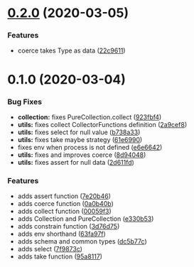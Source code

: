 # [0.2.0](https://github.com/rafamel/ensurism/compare/v0.1.0...v0.2.0) (2020-03-05)


### Features

* coerce takes Type as data ([22c9611](https://github.com/rafamel/ensurism/commit/22c9611ae988a06fe42107ee0b660639a73ebe87))



# 0.1.0 (2020-03-04)


### Bug Fixes

* **collection:** fixes PureCollection.collect ([923fbf4](https://github.com/rafamel/ensurism/commit/923fbf4b296296643f0b1a4903253e0622ff3aac))
* **utils:** fixes collect CollectorFunctions definition ([2a9cef8](https://github.com/rafamel/ensurism/commit/2a9cef8b4ab3008e238aab24c29bfe32e825e010))
* **utils:** fixes select for null value ([b738a33](https://github.com/rafamel/ensurism/commit/b738a330c13f0962cc24ef6145cad1e75ec7d8d2))
* **utils:** fixes take maybe strategy ([61e6990](https://github.com/rafamel/ensurism/commit/61e6990ca54dfeb231ac4f4b36b9540f6647627c))
* fixes env when process is not defined ([e6e6642](https://github.com/rafamel/ensurism/commit/e6e6642473368937fcf732cbfb324b6c771b8604))
* **utils:** fixes and improves coerce ([8d94048](https://github.com/rafamel/ensurism/commit/8d9404878fb84ccd17a3ec5e3ba2b6eb503b4a8b))
* **utils:** fixes assert for null data ([2d611fd](https://github.com/rafamel/ensurism/commit/2d611fd6518f35411b8917a79107f08bc072974f))


### Features

* adds assert function ([7e20b46](https://github.com/rafamel/ensurism/commit/7e20b4695681873f5a9aa8f1051f199fa76c98ff))
* adds coerce function ([0a0b40b](https://github.com/rafamel/ensurism/commit/0a0b40bbd6c503ed614f873169c272e5303c5425))
* adds collect function ([00059f3](https://github.com/rafamel/ensurism/commit/00059f30237f4d4b1dedf3745d0f0605281fd0ba))
* adds Collection and PureCollection ([e330b53](https://github.com/rafamel/ensurism/commit/e330b534c73699545d734a0cf961c9386170d626))
* adds constrain function ([3d76d75](https://github.com/rafamel/ensurism/commit/3d76d75c6174b81ead64efab0a5474678868c25b))
* adds env shorthand ([63fa97f](https://github.com/rafamel/ensurism/commit/63fa97fb032c8228367096cd15692705d3fbe72d))
* adds schema and common types ([dc5b77c](https://github.com/rafamel/ensurism/commit/dc5b77c0e0d2fc6ee153898f1b7dc2531e5e81b2))
* adds select ([7f9873c](https://github.com/rafamel/ensurism/commit/7f9873ca62cf3e242296416a05a01eed0408d7ce))
* adds take function ([95a8117](https://github.com/rafamel/ensurism/commit/95a8117f9ba11d25f7b9c89179fb3864ec0f035b))



